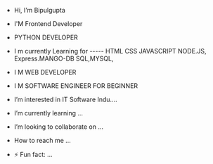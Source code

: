 - Hi, I’m Bipulgupta
- I'M Frontend Developer
- PYTHON DEVELOPER
- I m currently Learning for ----- HTML CSS JAVASCRIPT NODE.JS, Express.MANGO-DB SQL,MYSQL,  
- I M WEB DEVELOPER
- I M SOFTWARE ENGINEER FOR BEGINNER
-  I’m interested in IT Software Indu.... 
-  I’m currently learning ...
-  I’m looking to collaborate on ...
-  How to reach me ...

- ⚡ Fun fact: ...

<!---
Bipulgupta90/Bipulgupta90 is a ✨ special ✨ repository because its `README.md` (this file) appears on your GitHub profile.
You can click the Preview link to take a look at your changes.
--->
